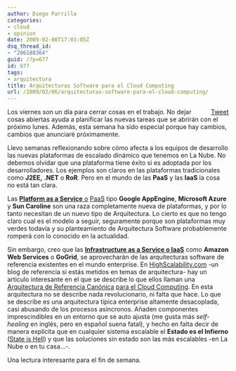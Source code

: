 ```yaml
---
author: Diego Parrilla
categories:
- cloud
- opinion
date: 2009-02-06T17:03:05Z
dsq_thread_id:
- "206188364"
guid: /?p=677
id: 677
tags:
- arquitectura
title: Arquitecturas Software para el Cloud Computing
url: /2009/02/06/arquitecturas-software-para-el-cloud-computing/
---
```


<div style="float: right; margin-left: 10px;">
  <a href="https://twitter.com/share" class="twitter-share-button" data-via="nubeblog" data-hashtags="arquitectura" data-count="vertical" data-url="/2009/02/06/arquitecturas-software-para-el-cloud-computing/">Tweet</a>
</div>

Los viernes son un día para cerrar cosas en el trabajo. No dejar cosas abiertas ayuda a planificar las nuevas tareas que se abrirán con el próximo lunes. Además, esta semana ha sido especial porque hay cambios, cambios que anunciaré próximamente.

Llevo semanas reflexionando sobre cómo afecta a los equipos de desarrollo las nuevas plataformas de escalado dinámico que tenemos en La Nube. No debemos olvidar que una plataforma tiene éxito si es adoptada por los desarrolladores. Los ejemplos son claros en las plataformas tradicionales como **J2EE,** **.NET** o **RoR**. Pero en el mundo de las **PaaS** y las **IaaS** la cosa no está tan clara.

Las [**Platform as a Service** o](/2008/10/15/saas-iaas-y-paas-las-tres-clases-de-cloud-computing/) [PaaS](/2008/10/15/saas-iaas-y-paas-las-tres-clases-de-cloud-computing/) tipo **Google AppEngine**, **Microsoft Azure** y **Sun Caroline** son una raza completamente nueva de plataformas, y por lo tanto necesitan de un nuevo tipo de Arquitectura. Lo cierto es que no tengo claro cual es el modelo a seguir, seguramente porque son plataformas muy verdes todavía y su planteamiento de Arquitectura Software probablemente romperá con lo conocido en la actualidad.

Sin embargo, creo que las [**Infrastructure as a Service o IaaS**](/2008/10/15/saas-iaas-y-paas-las-tres-clases-de-cloud-computing/) como **Amazon Web Services** o **GoGrid**, se aprovecharán de las arquitecturas software de referencia existentes en el mundo enterprise. En [HighScalability.com](http://highscalability.com) -un blog de referencia si estás metidos en temas de arquitectura- hay un articulo interesante en el que se describe lo que ellos llaman una [Arquitectura de Referencia Canónica](http://highscalability.com/canonical-cloud-architecture) [para el Cloud Computing](http://highscalability.com/canonical-cloud-architecture). En esta arquitectura no se describe nada revolucionario, ni falta que hace. Lo que se describe es una arquitectura típica enterprise altamente desacoplada, casi abusando de los procesos asíncronos. Añaden componentes imprescindibles en un entorno que se auto ajusta (me gusta más _self-healing_ en inglés, pero en español suena fatal), y hecho en falta decir de manera explícita que en cualquier sistema escalable el **Estado es el Infierno** ([State is Hell](http://www.artima.com/intv/distrib4.html)) y que las soluciones sin estado son las más escalables -en La Nube o en tu casa&#8230;-.

Una lectura interesante para el fin de semana.
